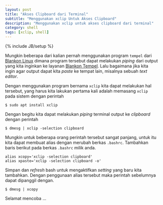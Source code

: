 ```yaml
---
layout: post
title: "Akses Clipboard dari Terminal"
subtitle: "Menggunakan xclip Untuk Akses Clipboard"
description: "Menggunakan xclip untuk akses clipboard dari terminal"
category: shell
tags: [xclip, shell]
---
```

{% include JB/setup %}

Mungkin beberapa dari kalian pernah menggunakan program `tempel` dari [Blankon Linux](https://github.com/BlankOn/tempel-cli-py) dimana program tersebut dapat melakukan _piping_ dari output yang kita inginkan ke layanan [Blankon Tempel](https://tempel.blankon.in/). Lalu bagaimana jika kita ingin agar output dapat kita _paste_ ke tempat lain, misalnya sebuah _text editor_.

Dengan menggunakan program bernama `xclip` kita dapat melakukan hal tersebut, yang harus kita lakukan pertama kali adalah memasang `xclip` pada sistem dengan perintah

    $ sudo apt install xclip

Dengan begitu kita dapat melakukan _piping_ terminal output ke _clipboard_ dengan perintah

    $ dmesg | xclip -selection clipboard

Mungkin untuk beberapa orang perintah tersebut sangat panjang, untuk itu kita dapat membuat alias dengan merubah berkas `.bashrc`. Tambahkan baris berikut pada berkas `.bashrc` milik anda.

    alias xcopy='xclip -selection clipboard'
    alias xpaste='xclip -selection clipboard -o'

Simpan dan _refresh_ bash untuk mengaktifkan _setting_ yang baru kita tambahkan. Dengan penggunaan alias tersebut maka perintah sebelumnya dapat dipanggil dengan.

    $ dmesg | xcopy

Selamat mencoba ...